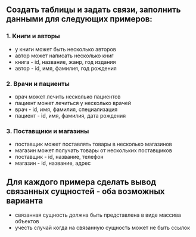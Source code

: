 ## Создать таблицы и задать связи, заполнить данными для следующих примеров:

### 1. Книги и авторы
- у книги может быть несколько авторов
- автор может написать несколько книг
- книга - id, название, жанр, год издания
- автор - id, имя, фамилия, год рождения

### 2. Врачи и пациенты
- врач может лечить несколько пациентов
- пациент может лечиться у несколько врачей
- врач - id, имя, фамилия, специализация
- пациент - id, имя, фамилия, дата рождения

### 3. Поставщики и магазины
- поставщик может поставлять товары в несколько магазинов
- магазин может получать товары от нескольких поставщиков
- поставщик - id, название, телефон
- магазин - id, название, адрес

## Для каждого примера сделать вывод связанных сущностей - оба возможных варианта
- связанная сущность должна быть представлена в виде массива объектов
- учесть случай когда на связанную сущность может не быть ссылок
